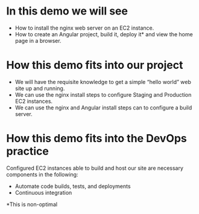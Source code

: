 # In this demo we will see

 - How to install the nginx web server on an EC2 instance.
 - How to create an Angular project, build it, deploy it* and view the
   home page in a browser.

# How this demo fits into our project

 - We will have the requisite knowledge to get a simple “hello world”
   web site up and running.
 - We can use the nginx install steps to configure Staging and
   Production EC2 instances.
 - We can use the nginx and Angular install steps can to configure a
   build server.

# How this demo fits into the DevOps practice

Configured EC2 instances able to build and host our site are necessary components in the following:

 - Automate code builds, tests, and deployments
 - Continuous integration

*This is non-optimal
